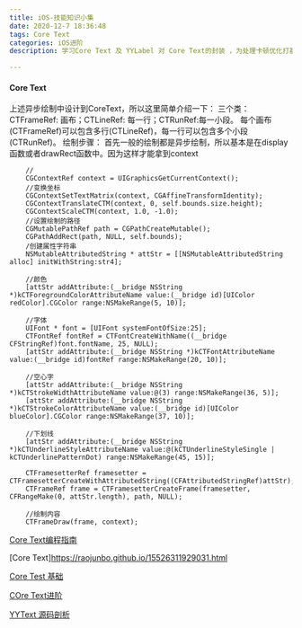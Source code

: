 ```yaml
---
title: iOS-技能知识小集
date: 2020-12-7 18:36:48
tags: Core Text
categories: iOS进阶
description: 学习Core Text 及 YYLabel 对 Core Text的封装 ，为处理卡顿优化打基础。

---
```


#### Core Text 

上述异步绘制中设计到CoreText，所以这里简单介绍一下：
三个类：CTFrameRef: 画布；CTLineRef: 每一行；CTRunRef:每一小段。
每个画布(CTFrameRef)可以包含多行(CTLineRef)，每一行可以包含多个小段(CTRunRef)。
绘制步骤：
首先一般的绘制都是异步绘制，所以基本是在display函数或者drawRect函数中。因为这样才能拿到context

```
	//
	CGContextRef context = UIGraphicsGetCurrentContext();
	//变换坐标
	CGContextSetTextMatrix(context, CGAffineTransformIdentity);
	CGContextTranslateCTM(context, 0, self.bounds.size.height);
	CGContextScaleCTM(context, 1.0, -1.0);
	//设置绘制的路径
	CGMutablePathRef path = CGPathCreateMutable();
	CGPathAddRect(path, NULL, self.bounds);
	/创建属性字符串
	NSMutableAttributedString * attStr = [[NSMutableAttributedString alloc] initWithString:str4];
	
	//颜色
	[attStr addAttribute:(__bridge NSString *)kCTForegroundColorAttributeName value:(__bridge id)[UIColor redColor].CGColor range:NSMakeRange(5, 10)];
	
	//字体
	UIFont * font = [UIFont systemFontOfSize:25];
	CTFontRef fontRef = CTFontCreateWithName((__bridge CFStringRef)font.fontName, 25, NULL);
	[attStr addAttribute:(__bridge NSString *)kCTFontAttributeName value:(__bridge id)fontRef range:NSMakeRange(20, 10)];
	
	//空心字
	[attStr addAttribute:(__bridge NSString *)kCTStrokeWidthAttributeName value:@(3) range:NSMakeRange(36, 5)];
	[attStr addAttribute:(__bridge NSString *)kCTStrokeColorAttributeName value:(__bridge id)[UIColor blueColor].CGColor range:NSMakeRange(37, 10)];
	
	//下划线
	[attStr addAttribute:(__bridge NSString *)kCTUnderlineStyleAttributeName value:@(kCTUnderlineStyleSingle | kCTUnderlinePatternDot) range:NSMakeRange(45, 15)];
	
	CTFramesetterRef framesetter = CTFramesetterCreateWithAttributedString((CFAttributedStringRef)attStr);
	CTFrameRef frame = CTFramesetterCreateFrame(framesetter, CFRangeMake(0, attStr.length), path, NULL);
	
	//绘制内容
	CTFrameDraw(frame, context);
```

[Core Text编程指南](https://juejin.im/post/5c5154e9e51d4503834dabf4)



[Core Text]https://raojunbo.github.io/15526311929031.html

[Core Test 基础](https://blog.devtang.com/2015/06/26/using-coretext-1/)

[COre Text进阶](https://blog.devtang.com/2015/06/26/using-coretext-2/)

[YYText 源码剖析](https://cloud.tencent.com/developer/article/1403845)

